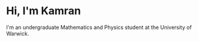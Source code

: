 # Hi, I'm Kamran

I'm an undergraduate Mathematics and Physics student at the University of Warwick. 
